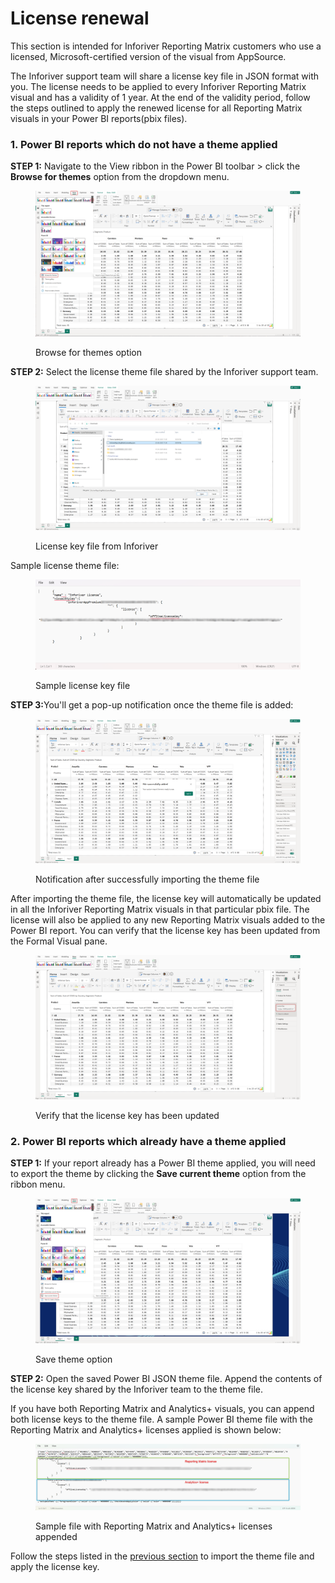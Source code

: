 # License renewal

This section is intended for Inforiver Reporting Matrix customers who use a licensed, Microsoft-certified version of the visual from AppSource.

The Inforiver support team will share a license key file in JSON format with you.  The license needs to be applied to every Inforiver Reporting Matrix visual and has a validity of 1 year. At the end of the validity period, follow the steps outlined to apply the renewed license for all Reporting Matrix visuals in your Power BI reports(pbix files).

### 1. Power BI reports which do not have a theme applied

**STEP 1:** Navigate to the View ribbon in the Power BI toolbar > click the **Browse for themes** option from the dropdown menu.

<figure><img src="../../../.gitbook/assets/image (10) (1) (1).png" alt=""><figcaption><p>Browse for themes option</p></figcaption></figure>

**STEP 2:** Select the license theme file shared by the Inforiver support team.

<figure><img src="../../../.gitbook/assets/image (1) (1) (1) (1) (1) (1) (1) (1) (1) (1) (1) (1) (1) (1) (1) (1) (1) (1) (1) (1) (1) (1) (1) (1) (1) (1) (1).png" alt=""><figcaption><p>License key file from Inforiver</p></figcaption></figure>

Sample license theme file:

<figure><img src="../../../.gitbook/assets/image (2) (1) (1) (1) (1) (1) (1) (1) (1) (1) (1) (1) (1) (1) (1) (1) (1) (1).png" alt=""><figcaption><p>Sample license key file</p></figcaption></figure>

**STEP 3:**&#x59;ou'll get a pop-up notification once the theme file is added:

<figure><img src="../../../.gitbook/assets/image (3) (1) (1) (1) (1) (1) (1) (1) (1) (1) (1) (1).png" alt=""><figcaption><p>Notification after successfully importing the theme file</p></figcaption></figure>

After importing the theme file, the license key will automatically be updated in all the Inforiver Reporting Matrix visuals in that particular pbix file. The license will also be applied to any new Reporting Matrix visuals added to the Power BI report. You can verify that the license key has been updated from the Formal Visual pane.

<figure><img src="../../../.gitbook/assets/image (4) (1) (1) (1) (1) (1) (1) (1) (1).png" alt=""><figcaption><p>Verify that the license key has been updated</p></figcaption></figure>

### 2. Power BI reports which already have a theme applied

**STEP 1:** If your report already has a Power BI theme applied, you will need to export the theme by clicking the **Save current theme** option from the ribbon menu.

<figure><img src="../../../.gitbook/assets/image (5) (1) (1) (1) (1).png" alt=""><figcaption><p>Save theme option</p></figcaption></figure>

**STEP 2:** Open the saved Power BI JSON theme file. Append the contents of the license key shared by the Inforiver team to the theme file.

If you have both Reporting Matrix and Analytics+ visuals, you can append both license keys to the theme file. A sample Power BI theme file with the Reporting Matrix and Analytics+ licenses applied is shown below:

<figure><img src="../../../.gitbook/assets/image (7) (1) (1) (1).png" alt=""><figcaption><p>Sample file with Reporting Matrix and Analytics+ licenses appended</p></figcaption></figure>

Follow the steps listed in the [previous section](license-renewal.md#id-1.-power-bi-reports-which-do-not-have-a-theme-applied) to import the theme file and apply the license key.
